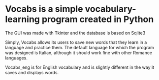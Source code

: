 # Vocabs is a simple vocabulary-learning program created in Python
 The GUI was made with Tkinter and the database is based on Sqlite3

 Simply, Vocabs allows its users to save new words that they learn in a language and practice them.
 The default language for which the program was designed is Italian, although it should work fine with other Romance languages.

 Vocabs_eng is for English vocabulary and is slightly different in the way it saves and displays words.
